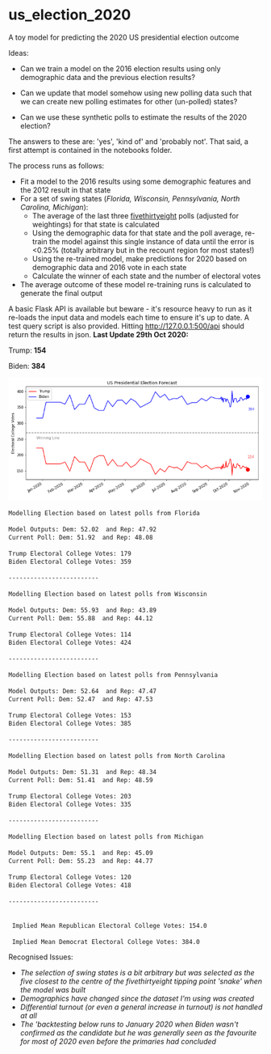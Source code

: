 # us_election_2020
A toy model for predicting the 2020 US presidential election outcome

Ideas:

* Can we train a model on the 2016 election results using only demographic data and the previous election results?

* Can we update that model somehow using new polling data such that we can create new polling estimates for other (un-polled) states?

* Can we use these synthetic polls to estimate the results of the 2020 election?

The answers to these are: 'yes', 'kind of' and 'probably not'. That said, a first attempt is contained in the notebooks folder.

The process runs as follows:

* Fit a model to the 2016 results using some demographic features and the 2012 result in that state
* For a set of swing states (*Florida, Wisconsin, Pennsylvania, North Carolina, Michigan*):
  * The average of the last three [fivethirtyeight](https://projects.fivethirtyeight.com/2020-election-forecast/) polls (adjusted for weightings) for that state is calculated
  * Using the demographic data for that state and the poll average, re-train the model against this single instance of data until the error is <0.25% (totally arbitrary but in the recount region for most states!)
  * Using the re-trained model, make predictions for 2020 based on demographic data and 2016 vote in each state
  * Calculate the winner of each state and the number of electoral votes
* The average outcome of these model re-training runs is calculated to generate the final output

A basic Flask API is available but beware - it's resource heavy to run as it re-loads the input data and models each time to ensure it's up to date. A test query script is also provided. Hitting http://127.0.0.1:500/api should return the results in json.
**Last Update 29th Oct 2020:** 

Trump: **154**

Biden: **384**

![alt text](https://github.com/nowaycomputer/us_election_2020/blob/main/img/291020.png)



```
Modelling Election based on latest polls from Florida

Model Outputs: Dem: 52.02  and Rep: 47.92
Current Poll: Dem: 51.92  and Rep: 48.08

Trump Electoral College Votes: 179
Biden Electoral College Votes: 359

-------------------------

Modelling Election based on latest polls from Wisconsin

Model Outputs: Dem: 55.93  and Rep: 43.89
Current Poll: Dem: 55.88  and Rep: 44.12

Trump Electoral College Votes: 114
Biden Electoral College Votes: 424

-------------------------

Modelling Election based on latest polls from Pennsylvania

Model Outputs: Dem: 52.64  and Rep: 47.47
Current Poll: Dem: 52.47  and Rep: 47.53

Trump Electoral College Votes: 153
Biden Electoral College Votes: 385

-------------------------

Modelling Election based on latest polls from North Carolina

Model Outputs: Dem: 51.31  and Rep: 48.34
Current Poll: Dem: 51.41  and Rep: 48.59

Trump Electoral College Votes: 203
Biden Electoral College Votes: 335

-------------------------

Modelling Election based on latest polls from Michigan

Model Outputs: Dem: 55.1  and Rep: 45.09
Current Poll: Dem: 55.23  and Rep: 44.77

Trump Electoral College Votes: 120
Biden Electoral College Votes: 418

-------------------------


 Implied Mean Republican Electoral College Votes: 154.0

 Implied Mean Democrat Electoral College Votes: 384.0
```

Recognised Issues:
* *The selection of swing states is a bit arbitrary but was selected as the five closest to the centre of the fivethirtyeight tipping point 'snake' when the model was built*
* *Demographics have changed since the dataset I'm using was created*
* *Differential turnout (or even a general increase in turnout) is not handled at all*
* *The 'backtesting below runs to January 2020 when Biden wasn't confirmed as the candidate but he was generally seen as the favourite for most of 2020 even before the primaries had concluded*

